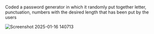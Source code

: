 Coded a password generator in which it randomly put together letter, punctuation, numbers with the desired length that has been put by the users 

![Screenshot 2025-01-16 140713](https://github.com/user-attachments/assets/7bb01589-7930-4365-b462-1f4c100a9215)

